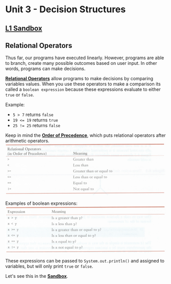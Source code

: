 # Unit 3 - Decision Structures

## [**L1 Sandbox**][sandbox]

## Relational Operators

Thus far, our programs have executed linearly. However, programs are able to branch, create many possible outcomes based on user input. In other words, programs can make decisions. 

[**Relational Operators**](https://www.tutorialspoint.com/java/java_relational_operators_examples.htm) allow programs to make decisions by comparing variables values. When you use these operators to make a comparison its called a `boolean expression` because these expressions evaluate to either `true` or `false`. 

Example: 
* `5 > 7`   returns `false`
* `19 <= 19` returns `true`
* `25 != 25` returns `false`

Keep in mind the [**Order of Precedence**](http://www.cs.bilkent.edu.tr/~guvenir/courses/CS101/op_precedence.html), which puts relational operators after arithmetic operators. 
![](relational%20operators.png)

Examples of boolean expressions:
![](boolean%20expressions.png)

These expressions can be passed to `System.out.println()` and assigned to variables, but will only print `true` or `false`. 

Let's see this in the [**Sandbox**][sandbox].


[sandbox]:../L1.java